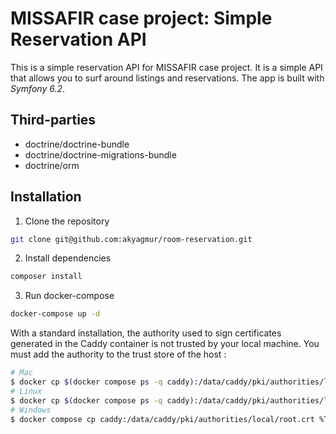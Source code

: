 # MISSAFIR case project: Simple Reservation API

This is a simple reservation API for MISSAFIR case project. It is a simple API that allows you to surf around listings and reservations. 
The app is built with *Symfony 6.2*.

## Third-parties
- doctrine/doctrine-bundle
- doctrine/doctrine-migrations-bundle
- doctrine/orm

## Installation

1. Clone the repository

```bash
git clone git@github.com:akyagmur/room-reservation.git
```

2. Install dependencies

```bash
composer install
```

3. Run docker-compose

```bash
docker-compose up -d
```

With a standard installation, the authority used to sign certificates generated in the Caddy container is not trusted by your local machine. You must add the authority to the trust store of the host :

```bash
# Mac
$ docker cp $(docker compose ps -q caddy):/data/caddy/pki/authorities/local/root.crt /tmp/root.crt && sudo security add-trusted-cert -d -r trustRoot -k /Library/Keychains/System.keychain /tmp/root.crt
# Linux
$ docker cp $(docker compose ps -q caddy):/data/caddy/pki/authorities/local/root.crt /usr/local/share/ca-certificates/root.crt && sudo update-ca-certificates
# Windows
$ docker compose cp caddy:/data/caddy/pki/authorities/local/root.crt %TEMP%/root.crt && certutil -addstore -f "ROOT" %TEMP%/root.crt
```
